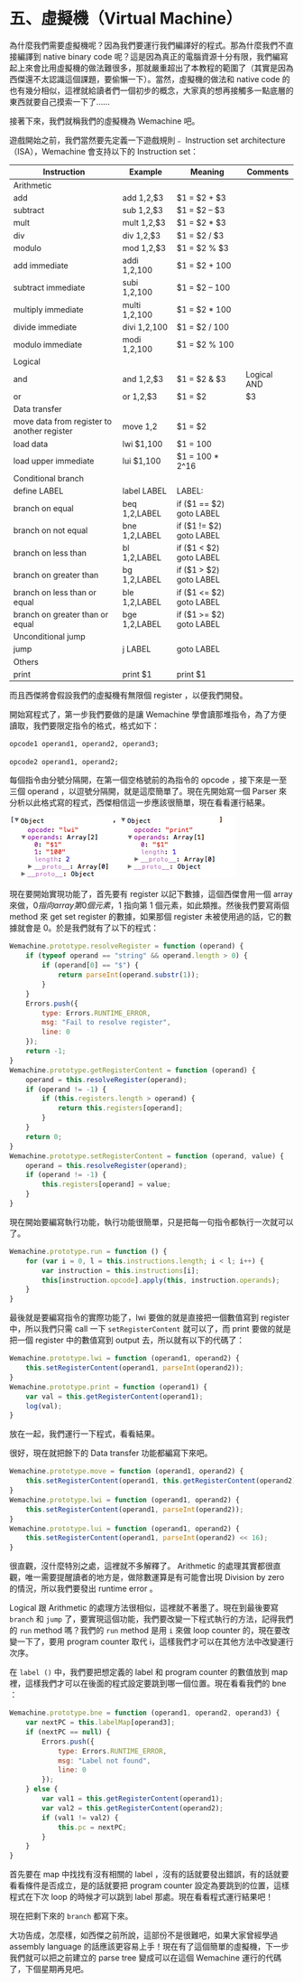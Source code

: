# 五、虛擬機（Virtual Machine）

為什麼我們需要虛擬機呢？因為我們要運行我們編譯好的程式。那為什麼我們不直接編譯到 native binary code 呢？這是因為真正的電腦資源十分有限，我們編寫起上來會比用虛擬機的做法難很多，那就嚴重超出了本教程的範圍了（其實是因為西傑還不太認識這個課題，要偷懶一下）。當然，虛擬機的做法和 native code 的也有幾分相似，這裡就給讀者們一個初步的概念，大家真的想再接觸多一點底層的東西就要自己摸索一下了……

接著下來，我們就稱我們的虛擬機為 Wemachine 吧。

遊戲開始之前，我們當然要先定義一下遊戲規則﹣ Instruction set architecture（ISA），Wemachine 會支持以下的 Instruction set：

| Instruction | Example | Meaning | Comments |
| --- | --- | --- | --- |
| Arithmetic |
| add | add $1,$2,$3 | $1 = $2 + $3 |   |
| subtract | sub $1,$2,$3 | $1 = $2 – $3 |   |
| mult | mult $1,$2,$3 | $1 = $2 * $3 |   |
| div | div $1,$2,$3 | $1 = $2 / $3 |   |
| modulo | mod $1,$2,$3 | $1 = $2 % $3 |   |
| add immediate | addi $1,$2,100 | $1 = $2 + 100 |   |
| subtract immediate | subi $1,$2,100 | $1 = $2 – 100 |   |
| multiply immediate | multi $1,$2,100 | $1 = $2 * 100 |   |
| divide immediate | divi $1,$2,100 | $1 = $2 / 100 |   |
| modulo immediate | modi $1,$2,100 | $1 = $2 % 100 |   |
| Logical |
| and | and $1,$2,$3 | $1 = $2 & $3 | Logical AND |
| or | or $1,$2,$3 | $1 = $2 | $3 | Logical OR |
| Data transfer |
| move data from register to another register | move $1,$2 | $1 = $2 |   |
| load data | lwi $1,100 | $1 = 100 |   |
| load upper immediate | lui $1,100 | $1 = 100 * 2^16 |   |
| Conditional branch |
| define LABEL | label LABEL | LABEL: |   |
| branch on equal | beq $1,$2,LABEL | if ($1 == $2) goto LABEL |   |
| branch on not equal | bne $1,$2,LABEL | if ($1 != $2) goto LABEL |   |
| branch on less than | bl $1,$2,LABEL | if ($1 < $2) goto LABEL |   |
| branch on greater than | bg $1,$2,LABEL | if ($1 > $2) goto LABEL |   |
| branch on less than or equal | ble $1,$2,LABEL | if ($1 <= $2) goto LABEL |   |
| branch on greater than or equal | bge $1,$2,LABEL | if ($1 >= $2) goto LABEL |   |
| Unconditional jump |
| jump | j LABEL | goto LABEL |   |
| Others |
| print | print $1 | print $1 |   |

而且西傑將會假設我們的虛擬機有無限個 register ，以便我們開發。

開始寫程式了，第一步我們要做的是讓 Wemachine 學會讀那堆指令，為了方便讀取，我們要限定指令的格式，格式如下：

```
opcode1 operand1, operand2, operand3;

opcode2 operand1, operand2;
```

每個指令由分號分隔開，在第一個空格號前的為指令的 opcode ，接下來是一至三個 operand ，以逗號分隔開，就是這麼簡單了。現在先開始寫一個 Parser 來分析以此格式寫的程式，西傑相信這一步應該很簡單，現在看看運行結果。

![](./images/5-1.png)

現在要開始實現功能了，首先要有 register 以記下數據，這個西傑會用一個 array 來做，$0 指向 array 第 0 個元素，$1 指向第 1 個元素，如此類推。然後我們要寫兩個 method 來 get set register 的數據，如果那個 register 未被使用過的話，它的數據就會是 0。於是我們就有了以下的程式：

```js
Wemachine.prototype.resolveRegister = function (operand) {
    if (typeof operand == "string" && operand.length > 0) {
        if (operand[0] == "$") {
            return parseInt(operand.substr(1));
        }
    }
    Errors.push({
        type: Errors.RUNTIME_ERROR,
        msg: "Fail to resolve register",
        line: 0
    });
    return -1;
}
Wemachine.prototype.getRegisterContent = function (operand) {
    operand = this.resolveRegister(operand);
    if (operand != -1) {
        if (this.registers.length > operand) {
            return this.registers[operand];
        }
    }
    return 0;
}
Wemachine.prototype.setRegisterContent = function (operand, value) {
    operand = this.resolveRegister(operand);
    if (operand != -1) {
        this.registers[operand] = value;
    }
}
```

現在開始要編寫執行功能，執行功能很簡單，只是把每一句指令都執行一次就可以了。

```js
Wemachine.prototype.run = function () {
    for (var i = 0, l = this.instructions.length; i < l; i++) {
        var instruction = this.instructions[i];
        this[instruction.opcode].apply(this, instruction.operands);
    }
}
```

最後就是要編寫指令的實際功能了，lwi 要做的就是直接把一個數值寫到 register 中，所以我們只需 call 一下 `setRegisterContent` 就可以了，而 print 要做的就是把一個 register 中的數值寫到 output 去，所以就有以下的代碼了：

```js
Wemachine.prototype.lwi = function (operand1, operand2) {
    this.setRegisterContent(operand1, parseInt(operand2));
}
Wemachine.prototype.print = function (operand1) {
    var val = this.getRegisterContent(operand1);
    log(val);
}
```

放在一起，我們運行一下程式，看看結果。

很好，現在就把餘下的 Data transfer 功能都編寫下來吧。

```js
Wemachine.prototype.move = function (operand1, operand2) {
    this.setRegisterContent(operand1, this.getRegisterContent(operand2));
}
Wemachine.prototype.lwi = function (operand1, operand2) {
    this.setRegisterContent(operand1, parseInt(operand2));
}
Wemachine.prototype.lui = function (operand1, operand2) {
    this.setRegisterContent(operand1, parseInt(operand2) << 16);
}
```

很直觀，沒什麼特別之處，這裡就不多解釋了。 Arithmetic 的處理其實都很直觀，唯一需要提醒讀者的地方是，做除數運算是有可能會出現 Division by zero 的情況，所以我們要發出 runtime error 。

Logical 跟 Arithmetic 的處理方法很相似，這裡就不著墨了。現在到最後要寫 `branch` 和 `jump` 了，要實現這個功能，我們要改變一下程式執行的方法，記得我們的 `run` method 嗎？我們的 `run` method 是用 `i` 來做 loop counter 的，現在要改變一下了，要用 program counter 取代 i，這樣我們才可以在其他方法中改變運行次序。

在 `label ()` 中，我們要把想定義的 label 和 program counter 的數值放到 map 裡，這樣我們才可以在後面的程式設定要跳到哪一個位置。現在看看我們的 bne ：

```js
Wemachine.prototype.bne = function (operand1, operand2, operand3) {
    var nextPC = this.labelMap[operand3];
    if (nextPC == null) {
        Errors.push({
            type: Errors.RUNTIME_ERROR,
            msg: "Label not found",
            line: 0
        });
    } else {
        var val1 = this.getRegisterContent(operand1);
        var val2 = this.getRegisterContent(operand2);
        if (val1 != val2) {
            this.pc = nextPC;
        }
    }
}
```

首先要在 map 中找找有沒有相關的 label ，沒有的話就要發出錯誤，有的話就要看看條件是否成立，是的話就要把 program counter 設定為要跳到的位置，這樣程式在下次 loop 的時候才可以跳到 label 那處。現在看看程式運行結果吧！

現在把剩下來的 `branch` 都寫下來。

大功告成，怎麼樣，如西傑之前所說，這部份不是很難吧，如果大家曾經學過 assembly language 的話應該更容易上手！現在有了這個簡單的虛擬機，下一步我們就可以把之前建立的 parse tree 變成可以在這個 Wemachine 運行的代碼了，下個星期再見吧。
